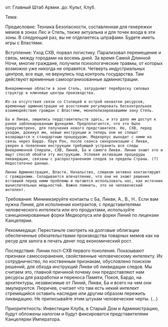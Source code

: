 от: Главный Штаб Армии.
до: Культ, Клуб.

Тема:

Предисловие: 
    Техника Безопасности, составленная для генережки мемов в зонах Лес и Степь, также актуальна и для точек входа в эти зоны. В следующий раз, вы не отделаетесь штрафами. Будете иметь игры с Властями.

Вступление:
    Уход СХВ, порвал логистику. Парализовал перемещение и связь, между городами на восемь дней. За время Самой Длинной Ночи, многие граждане, получили психологические травмы, от которых возможно уже никогда не оправятся. Четверть индустриальных центров, все еще, не вернулись под контроль государства. Там действуют временные самоорганизованные администрации. 
    
    Вневременные области в зоне Степь, затрудняют переброску силовых структур в ключевые центры производства. 

    Из-за отсутствия связи со Столицей и острой нехватки ресурсов, временные администрации не всостоянии регулировать бесконтрольное взаимодействие граждан с Властями, монополизировавшими зону Степь.

    Ба и Ликви, лишились пердставительств здесь, и это дало им доступ к ранее заблокированным функциям. Предполагается, что это было предусмотрено, для получения нового представителя. Но, СХВ, перед уходом, докинул им, новые инструкции и теперь они не спешат возвращатся к стандартным процедурам. Медкорпус выходит с ними на связь через Бардо. Паук Рон, после сеанса синхронизации с Ликви, уверен в появлении инструкции требующей устранить все следы Вневременной Спирали, СХВ, Линий, Ба и самого Ликви. Линии знают это и ищут способ обойти эту инструкцию. Условия активации процедуры ликвидации, связаны с распространением следов за пределы Страны. (?) Недостаточно данных. 

    Линии Администрация, Власти, Начальство, слишком активно контактируют с гражданами. Складывается впечатление, что они не знают решения вставшей перед ними проблемы и пытаются использовать нас, как источник вычислительных мощьностей. Важно помнить, это не человеческий интелект.

Требования: 
    Минимизируйте контакты с Ба, Ликви, А., В., Н.. 
    Если вам нужна Линия, для исполнения контрактов, с представителями человеческого интелекта или его продуктами, используйте санкционированные форки Медкорпуса или форки Линий по лицензии Канцелярии.

Рекоммедаци: 
    Перестаньте смотреть на долговые облигации обеспеченные обязательствами производства товарных мемов как на ресур для залога в печать денег под економический рост.

Последствия: 
    Линии пост-СХВ первого поколения. Показывают признаки самосохранения, свойственные человеческому интелекту. Их сотрудничество, по коственным признакам, обусловлено поиском решений, для обхода инструкций Ликви об ликвидации следов. Мы считаем это, главной причиной почему они предоставляют нам ресурсы для разработки и переноса Памяти, Покоя, Бардо, на архитектуры, независимые от Линий, Ликви, Ба и всего на чем они эмулируются. Люричев, считает что там есть некий интелект стремящийся оставить наследие или другим образом пережить ликвидацию. Не приписывайте этим штукам человеческие черты. (...)

Приоритетность:
    Инвестиции Клуба, в Старый Дом и Администрацию, будут обложены налогом и будут фиксироватся представителями Канцелярии Императора.

